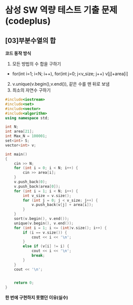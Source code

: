 # 삼성 SW 역량 테스트 기출 문제(codeplus)

## [03]부분수열의 합

**코드 동작 방식**

1. 모든 방법의 수 합을 구하기
- for(int i=1; i<N; i++), for(int j=0; j<v_size; j++) v[j]+area[i]
2. v.unique(v.begin(),v.end()), 같은 수를 맨 뒤로 보냄
3. 최소의 자연수 구하기

```cpp
#include<iostream>
#include<set>
#include<vector>
#include<algorithm>
using namespace std;

int N;
int area[21];
int Max_N = 100001;
set<int> S;
vector<int> v;

int main()
{
	cin >> N;
	for (int i = 0; i < N; i++) {
		cin >> area[i];
	}
	v.push_back(0);
	v.push_back(area[0]);
	for (int i = 1; i < N; i++) {
		int v_size = v.size();
		for (int j = 0; j < v_size; j++) {
			v.push_back(v[j] + area[i]);
		}
	}
	sort(v.begin(), v.end());
	unique(v.begin(), v.end());
	for (int i = 1; i <= (int)v.size(); i++) {
		if (i == v.size()) {
			cout << i << '\n';
		}
		else if (v[i] != i) {
			cout << i << '\n';
			break;
		}
	}
	cout << '\n';
	

	return 0;
}
```
**한 번에 구현하지 못했던 이유(실수)**
